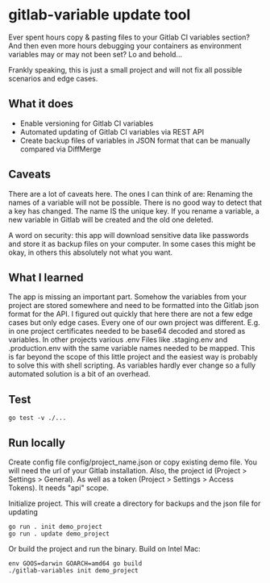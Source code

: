 # gitlab-variable update tool

Ever spent hours copy & pasting files to your Gitlab CI variables section? And then even more hours debugging your 
containers as environment variables may or may not been set? Lo and behold... 

Frankly speaking, this is just a small project and will not fix all possible scenarios and edge cases.

## What it does
* Enable versioning for Gitlab CI variables
* Automated updating of Gitlab CI variables via REST API
* Create backup files of variables in JSON format that can be manually compared via DiffMerge

## Caveats
There are a lot of caveats here. The ones I can think of are:
Renaming the names of a variable will not be possible. There is no good way to detect that a key has changed. The name
IS the unique key. If you rename a variable, a new variable in Gitlab will be created and the old one deleted.

A word on security: this app will download sensitive data like passwords and store it as backup files on your computer.
In some cases this might be okay, in others this absolutely not what you want.

## What I learned
The app is missing an important part. Somehow the variables from your project are stored somewhere
and need to be formatted into the Gitlab json format for the API. I figured out quickly that here there are not a few 
edge cases but only edge cases. Every one of our own project was different. E.g. in one project certificates needed
to be base64 decoded and stored as variables. In other projects various .env Files like .staging.env and .production.env
with the same variable names needed to be mapped. This is far beyond the scope of this little project and the 
easiest way is probably to solve this with shell scripting. As variables hardly ever change so a fully automated 
solution is a bit of an overhead.

## Test
```
go test -v ./...
```

## Run locally
Create config file config/project_name.json or copy existing demo file. You will need the url of your Gitlab
installation. Also, the project id (Project > Settings > General). As well as a token (Project > Settings > Access
Tokens). It needs "api" scope.

Initialize project. This will create a directory for backups and the json file for updating
```
go run . init demo_project
go run . update demo_project
```

Or build the project and run the binary. Build on Intel Mac:
```
env GOOS=darwin GOARCH=amd64 go build
./gitlab-variables init demo_project
```
